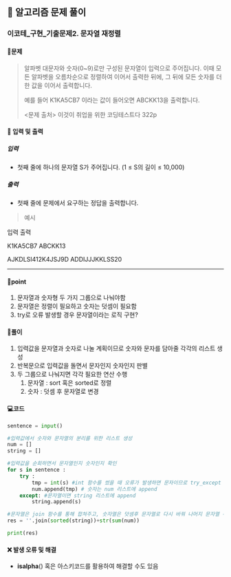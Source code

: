## 🐌 알고리즘 문제 풀이

### 이코테\_구현_기출문제2. 문자열 재정렬

#### 📒문제

> 알파벳 대문자와 숫자(0~9)로만 구성된 문자열이 입력으로 주어집니다. 이때 모든 알파벳을 오름차순으로 정렬하여 이어서 출력한 뒤에, 그 뒤에 모든 숫자를 더한 값을 이어서 출력합니다.
>
> 예를 들어 K1KA5CB7 이라는 값이 들어오면 ABCKK13을 출력합니다.
>
> <문제 출처> 이것이 취업을 위한 코딩테스트다 322p



#### :pushpin: 입력 및 출력

##### 입력

- 첫째 줄에 하나의 문자열 S가 주어집니다. (1 ≤ S의 길이 ≤ 10,000)

##### 출력

- 첫째 줄에 문제에서 요구하는 정답을 출력합니다.

> 예시

입력								 출력 

K1KA5CB7	 				  ABCKK13

AJKDLSI412K4JSJ9D		ADDIJJJKKLSS20				

----




#### 🚀point

1. 문자열과 숫자형 두 가지 그룹으로 나눠야함
1. 문자열은 정렬이 필요하고 숫자는 덧셈이 필요함
1. try로 오류 발생할 경우 문자열이라는 로직 구현?



#### 🔎풀이

1. 입력값을 문자열과 숫자로 나눌 계획이므로 숫자와 문자를 담아줄 각각의 리스트 생성
1. 반복문으로 입력값을 돌면서 문자인지 숫자인지 판별
3. 두 그룹으로 나눠지면 각각 필요한 연산 수행
   1. 문자열 : sort 혹은 sorted로 정렬
   2. 숫자 : 덧셈 후 문자열로 변경





#### 💻코드

```python
sentence = input()

#입력값에서 숫자와 문자열의 분리를 위한 리스트 생성
num = []
string = []

#입력값을 순회하면서 문자열인지 숫자인지 확인
for s in sentence :
    try :
        tmp = int(s) #int 함수를 썼을 때 오류가 발생하면 문자이므로 try_except 사용
        num.append(tmp) # 숫자는 num 리스트에 append
    except: #문자열이면 string 리스트에 append
        string.append(s)

#문자열은 join 함수를 통해 합쳐주고, 숫자열은 덧셈후 문자열로 다시 바꿔 나머지 문자열 뒤에 넣어줌
res = ''.join(sorted(string))+str(sum(num))

print(res)
```



#### ❌ 발생 오류 및 해결

- **isalpha**() 혹은 아스키코드를 활용하여 해결할 수도 있음
